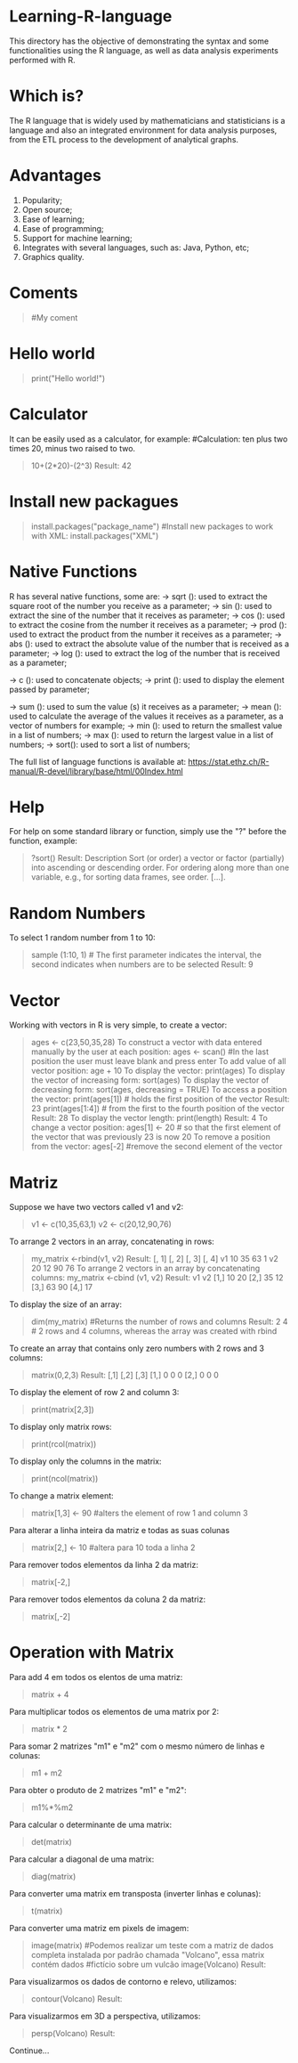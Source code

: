 # Learning-R-language
This directory has the objective of demonstrating the syntax and some functionalities using the R language, as well as data analysis experiments performed with R.

# Which is?
The R language that is widely used by mathematicians and statisticians is a language and also an integrated environment for data analysis purposes, from the ETL process to the development of analytical graphs.

# Advantages
1. Popularity;
2. Open source;
3. Ease of learning;
4. Ease of programming;
5. Support for machine learning;
6. Integrates with several languages, such as: Java, Python, etc;
7. Graphics quality.


# Coments
> #My coment

# Hello world
> print("Hello world!")

# Calculator
It can be easily used as a calculator, for example:
#Calculation: ten plus two times 20, minus two raised to two.
>10+(2*20)-(2^3) 
Result: 42

# Install new packagues
> install.packages("package_name")
#Install new packages to work with XML:
> install.packages("XML")

# Native Functions
R has several native functions, some are:
-> sqrt (): used to extract the square root of the number you receive as a parameter;
-> sin (): used to extract the sine of the number that it receives as parameter;
-> cos (): used to extract the cosine from the number it receives as a parameter;
-> prod (): used to extract the product from the number it receives as a parameter;
-> abs (): used to extract the absolute value of the number that is received as a parameter;
-> log (): used to extract the log of the number that is received as a parameter;

-> c (): used to concatenate objects;
-> print (): used to display the element passed by parameter;

-> sum (): used to sum the value (s) it receives as a parameter;
-> mean (): used to calculate the average of the values it receives as a parameter, as a vector of numbers for example;
-> min (): used to return the smallest value in a list of numbers;
-> max (): used to return the largest value in a list of numbers;
-> sort(): used to sort a list of numbers;

The full list of language functions is available at: https://stat.ethz.ch/R-manual/R-devel/library/base/html/00Index.html

# Help
For help on some standard library or function, simply use the "?" before the function, example:
> ?sort()
Result:
Description
Sort (or order) a vector or factor (partially) into ascending or descending order. For ordering along more than one variable, e.g., for sorting data frames, see order.
[...].

# Random Numbers
To select 1 random number from 1 to 10:
> sample (1:10, 1) # The first parameter indicates the interval, the second indicates when numbers are to be selected
Result: 9

# Vector
Working with vectors in R is very simple, to create a vector:
> ages <- c(23,50,35,28)
To construct a vector with data entered manually by the user at each position:
> ages <- scan() #In the last position the user must leave blank and press enter
To add value of all vector position:
> age + 10
To display the vector:
> print(ages)
To display the vector of increasing form:
> sort(ages)
To display the vector of decreasing form:
> sort(ages, decreasing = TRUE)
To access a position the vector:
> print(ages[1]) # holds the first position of the vector
Result: 23
> print(ages[1:4]) # from the first to the fourth position of the vector
Result: 28
To display the vector length:
> print(length)
Result: 4
To change a vector position:
> ages[1] <- 20 # so that the first element of the vector that was previously 23 is now 20
To remove a position from the vector:
> ages[-2] #remove the second element of the vector

# Matriz

Suppose we have two vectors called v1 and v2:
> v1 <- c(10,35,63,1)
> v2 <- c(20,12,90,76)

To arrange 2 vectors in an array, concatenating in rows:
> my_matrix <-rbind(v1, v2)
Result:
   [, 1] [, 2] [, 3] [, 4]
v1 10 35 63 1
v2 20 12 90 76
To arrange 2 vectors in an array by concatenating columns:
> my_matrix <-cbind (v1, v2)
Result:
     v1 v2
[1,] 10 20
[2,] 35 12
[3,] 63 90
[4,] 17

To display the size of an array:
> dim(my_matrix) #Returns the number of rows and columns
Result:
2 4 # 2 rows and 4 columns, whereas the array was created with rbind

To create an array that contains only zero numbers with 2 rows and 3 columns:
> matrix(0,2,3)
Result:
     [,1] [,2] [,3]
[1,]    0    0    0
[2,]    0    0    0

To display the element of row 2 and column 3:
> print(matrix[2,3])

To display only matrix rows:
> print(rcol(matrix))

To display only the columns in the matrix:
> print(ncol(matrix))

To change a matrix element:
> matrix[1,3] <- 90 #alters the element of row 1 and column 3

Para alterar a linha inteira da matriz e todas as suas colunas
> matrix[2,] <- 10 #altera para 10 toda a linha 2

Para remover todos elementos da linha 2 da matriz:
> matrix[-2,]

Para remover todos elementos da coluna 2 da matriz:
> matrix[,-2]

# Operation with Matrix
Para add 4 em todos os elentos de uma matriz:
> matrix + 4

Para multiplicar todos os elementos de uma matrix por 2:
> matrix * 2

Para somar 2 matrizes "m1" e "m2" com o mesmo número de linhas e colunas:
> m1 + m2

Para obter o produto de 2 matrizes "m1" e "m2":
> m1%*%m2

Para calcular o determinante de uma matrix:
> det(matrix)

Para calcular a diagonal de uma matrix:
> diag(matrix)

Para converter uma matrix em transposta (inverter linhas e colunas):
> t(matrix)

Para converter uma matriz em pixels de imagem:
> image(matrix)
#Podemos realizar um teste com a matriz de dados completa instalada por padrão chamada "Volcano", essa matrix contém dados #fictício sobre um vulcão
> image(Volcano)
Result:

Para visualizarmos os dados de contorno e relevo, utilizamos:
> contour(Volcano)
Result:

Para visualizarmos em 3D a perspectiva, utilizamos:
> persp(Volcano)
Result:

Continue...














